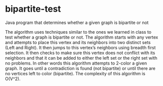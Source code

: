 # bipartite-test
Java program that determines whether a given graph is bipartite or not

The algorithm uses techniques similar to the ones we learned in class to test whether a graph is bipartite or not. The algorithm starts with any vertex and attempts to place this vertex and its neighbors into two distinct sets (Left and Right). It then jumps to this vertex’s neighbors using breadth first selection. It then checks to make sure this vertex does not conflict with its neighbors and that it can be added to either the left set or the right set with no problems. In other words this algorithm attempts to 2-color a given graph. It goes until a contradiction is found (not bipartite) or until there are no vertices left to color (bipartite).  The complexity of this algorithm is O(V^2). 
